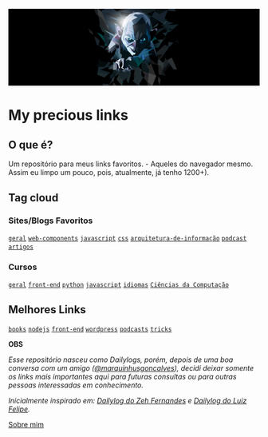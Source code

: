 <p align="center">
  <img src="./img/gollum-my-precious.png" style="max-width:100%;"/>
</p>

# My precious links

## O que é?

Um repositório para meus links favoritos. - Aqueles do navegador mesmo. Assim eu limpo um pouco, pois, atualmente, já tenho 1200+).

## Tag cloud

### Sites/Blogs Favoritos

[`geral`](./links/FRONTEND.md#geral)
[`web-components`](./links/FRONTEND.md#web-components)
[`javascript`](./links/FRONTEND.md#javascript)
[`css`](./links/FRONTEND.md#css)
[`arquitetura-de-informação`](./links/FRONTEND.md#arquitetura-de-informação)
[`podcast`](./links/FRONTEND.md#podcast)
[`artigos`](./links/FRONTEND.md#artigos)

### Cursos

[`geral`](./links/COURSES.md#geral)
[`front-end`](./links/COURSES.md#front-end)
[`python`](./links/COURSES.md#python)
[`javascript`](./links/COURSES.md#javascript)
[`idiomas`](./links/COURSES.md#idiomas)
[`Ciências da Computação`](./links/COURSES.md#ciências-da-computação)

## Melhores Links

[`books`](./links/FAVORITES.md#books)
[`nodejs`](./links/FAVORITES.md#nodejs)
[`front-end`](./links/FAVORITES.md#front-end-tricks)
[`wordpress`](./links/FAVORITES.md#wordpress)
[`podcasts`](./links/FAVORITES.md#podcasts)
[`tricks`](./links/FAVORITES.md#tricks)

**OBS**

*Esse repositório nasceu como Dailylogs, porém, depois de uma boa conversa com um amigo ([@marquinhusgoncalves](https://github.com/marquinhusgoncalves)), decidi deixar somente os links mais importantes aqui para futuras consultas ou para outras pessoas interessadas em conhecimento.*

*Inicialmente inspirado em: [Dailylog do Zeh Fernandes](https://github.com/zehfernandes/dailylog/) e [Dailylog do Luiz Felipe](https://github.com/lfeh/dailylog).*

[Sobre mim](http://woliveiras.com.br/about/)


